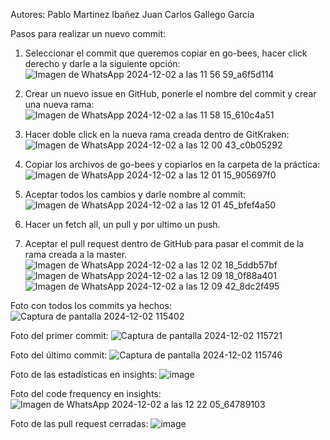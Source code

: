 Autores:
Pablo Martinez Ibañez
Juan Carlos Gallego García

Pasos para realizar un nuevo commit:
1) Seleccionar el commit que queremos copiar en go-bees, hacer click derecho y darle a la siguiente opción:
![Imagen de WhatsApp 2024-12-02 a las 11 56 59_a6f5d114](https://github.com/user-attachments/assets/aa6f9013-35f1-43dc-911f-66af1994a17b)
2) Crear un nuevo issue en GitHub, ponerle el nombre del commit y crear una nueva rama:
![Imagen de WhatsApp 2024-12-02 a las 11 58 15_610c4a51](https://github.com/user-attachments/assets/9f0c85de-023b-4a3b-b2b2-23972d4b380f)
3) Hacer doble click en la nueva rama creada dentro de GitKraken:
![Imagen de WhatsApp 2024-12-02 a las 12 00 43_c0b05292](https://github.com/user-attachments/assets/b75bdf53-200f-4f20-a56c-5ebd92dfdaa1)
4)  Copiar los archivos de go-bees y copiarlos en la carpeta de la práctica:
![Imagen de WhatsApp 2024-12-02 a las 12 01 15_905697f0](https://github.com/user-attachments/assets/472a6b60-03a1-47b0-94b0-371128076722)
5)  Aceptar todos los cambios y darle nombre al commit:
![Imagen de WhatsApp 2024-12-02 a las 12 01 45_bfef4a50](https://github.com/user-attachments/assets/1aa99fe6-a3f4-43a2-a68d-6e1105dda7da)
6)  Hacer un fetch all, un pull y por ultimo un push.

7)  Aceptar el pull request dentro de GitHub para pasar el commit de la rama creada a la master.
![Imagen de WhatsApp 2024-12-02 a las 12 02 18_5ddb57bf](https://github.com/user-attachments/assets/d0a27c9f-cc0d-45c3-bc27-6871696af015)
![Imagen de WhatsApp 2024-12-02 a las 12 09 18_0f88a401](https://github.com/user-attachments/assets/d79039aa-fc22-47cf-84a4-14a5ce2899ac)
![Imagen de WhatsApp 2024-12-02 a las 12 09 42_8dc2f495](https://github.com/user-attachments/assets/2a9d2aa1-3dc2-4fe5-8a9e-c5e9b4aa67c5)

Foto con todos los commits ya hechos:
![Captura de pantalla 2024-12-02 115402](https://github.com/user-attachments/assets/c2334cba-6a9e-4ecb-b7ba-263b3e56c4ea)

Foto del primer commit:
![Captura de pantalla 2024-12-02 115721](https://github.com/user-attachments/assets/cc2d15fb-435e-4f7e-9f95-0fe4c3dbbc17)

Foto del último commit:
![Captura de pantalla 2024-12-02 115746](https://github.com/user-attachments/assets/4137d256-dc48-4912-925d-557c36351fe6)

Foto de las estadísticas en insights:
![image](https://github.com/user-attachments/assets/e0db6730-048e-485b-a816-614cb2530f21)

Foto del code frequency en insights:
![Imagen de WhatsApp 2024-12-02 a las 12 22 05_64789103](https://github.com/user-attachments/assets/59bf6c91-a72d-4fa0-9340-d3be528f0343)

Foto de las pull request cerradas:
![image](https://github.com/user-attachments/assets/57412969-0bfd-4d41-8c43-7ee255efb556)
